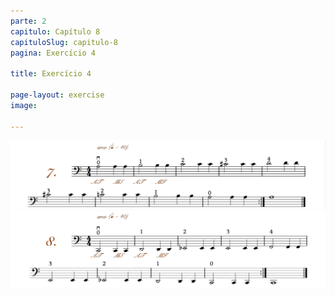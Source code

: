 ```yaml
---
parte: 2
capitulo: Capítulo 8
capituloSlug: capitulo-8
pagina: Exercício 4

title: Exercício 4

page-layout: exercise
image:

---
```


<img src="/assets/graphics/content/2_1_3_7.png"/>
<img src="/assets/graphics/content/2_1_3_8.png"/>
